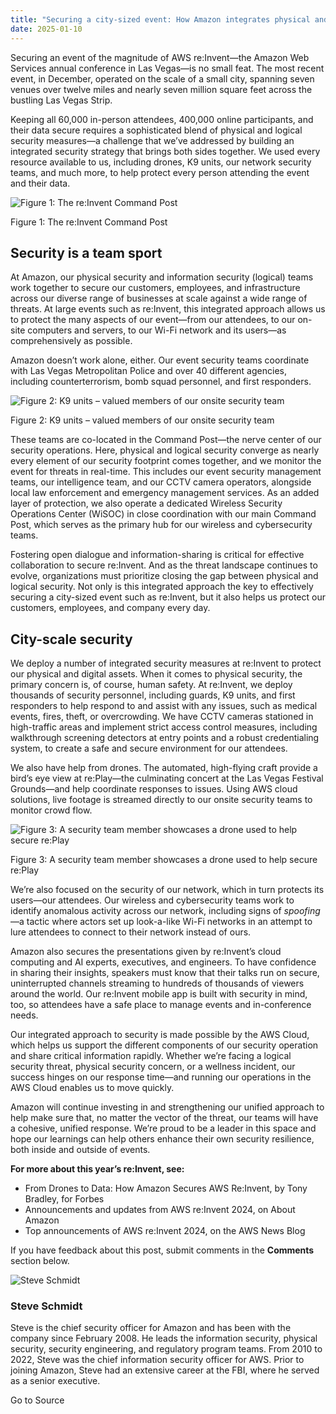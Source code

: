 ```yaml
---
title: "Securing a city-sized event: How Amazon integrates physical and logical security at re:Invent"
date: 2025-01-10
---
```


Securing an event of the magnitude of AWS re:Invent—the Amazon Web Services annual conference in Las Vegas—is no small feat. The most recent event, in December, operated on the scale of a small city, spanning seven venues over twelve miles and nearly seven million square feet across the bustling Las Vegas Strip.

Keeping all 60,000 in-person attendees, 400,000 online participants, and their data secure requires a sophisticated blend of physical and logical security measures—a challenge that we’ve addressed by building an integrated security strategy that brings both sides together. We used every resource available to us, including drones, K9 units, our network security teams, and much more, to help protect every person attending the event and their data.

![Figure 1: The re:Invent Command Post](https://d2908q01vomqb2.cloudfront.net/22d200f8670dbdb3e253a90eee5098477c95c23d/2025/01/08/Fig1-CommandPost.png)

Figure 1: The re:Invent Command Post

## Security is a team sport

At Amazon, our physical security and information security (logical) teams work together to secure our customers, employees, and infrastructure across our diverse range of businesses at scale against a wide range of threats. At large events such as re:Invent, this integrated approach allows us to protect the many aspects of our event—from our attendees, to our on-site computers and servers, to our Wi-Fi network and its users—as comprehensively as possible.

Amazon doesn’t work alone, either. Our event security teams coordinate with Las Vegas Metropolitan Police and over 40 different agencies, including counterterrorism, bomb squad personnel, and first responders.

![Figure 2: K9 units – valued members of our onsite security team](https://d2908q01vomqb2.cloudfront.net/22d200f8670dbdb3e253a90eee5098477c95c23d/2025/01/08/Fig2-K9Unit.png)

Figure 2: K9 units – valued members of our onsite security team

These teams are co-located in the Command Post—the nerve center of our security operations. Here, physical and logical security converge as nearly every element of our security footprint comes together, and we monitor the event for threats in real-time. This includes our event security management teams, our intelligence team, and our CCTV camera operators, alongside local law enforcement and emergency management services. As an added layer of protection, we also operate a dedicated Wireless Security Operations Center (WiSOC) in close coordination with our main Command Post, which serves as the primary hub for our wireless and cybersecurity teams.

Fostering open dialogue and information-sharing is critical for effective collaboration to secure re:Invent. And as the threat landscape continues to evolve, organizations must prioritize closing the gap between physical and logical security. Not only is this integrated approach the key to effectively securing a city-sized event such as re:Invent, but it also helps us protect our customers, employees, and company every day.

## City-scale security

We deploy a number of integrated security measures at re:Invent to protect our physical and digital assets. When it comes to physical security, the primary concern is, of course, human safety. At re:Invent, we deploy thousands of security personnel, including guards, K9 units, and first responders to help respond to and assist with any issues, such as medical events, fires, theft, or overcrowding. We have CCTV cameras stationed in high-traffic areas and implement strict access control measures, including walkthrough screening detectors at entry points and a robust credentialing system, to create a safe and secure environment for our attendees.

We also have help from drones. The automated, high-flying craft provide a bird’s eye view at re:Play—the culminating concert at the Las Vegas Festival Grounds—and help coordinate responses to issues. Using AWS cloud solutions, live footage is streamed directly to our onsite security teams to monitor crowd flow.

![Figure 3: A security team member showcases a drone used to help secure re:Play](https://d2908q01vomqb2.cloudfront.net/22d200f8670dbdb3e253a90eee5098477c95c23d/2025/01/08/Fig3-Drone.png)

Figure 3: A security team member showcases a drone used to help secure re:Play

We’re also focused on the security of our network, which in turn protects its users—our attendees. Our wireless and cybersecurity teams work to identify anomalous activity across our network, including signs of _spoofing_—a tactic where actors set up look-a-like Wi-Fi networks in an attempt to lure attendees to connect to their network instead of ours.

Amazon also secures the presentations given by re:Invent’s cloud computing and AI experts, executives, and engineers. To have confidence in sharing their insights, speakers must know that their talks run on secure, uninterrupted channels streaming to hundreds of thousands of viewers around the world. Our re:Invent mobile app is built with security in mind, too, so attendees have a safe place to manage events and in-conference needs.

Our integrated approach to security is made possible by the AWS Cloud, which helps us support the different components of our security operation and share critical information rapidly. Whether we’re facing a logical security threat, physical security concern, or a wellness incident, our success hinges on our response time—and running our operations in the AWS Cloud enables us to move quickly.

Amazon will continue investing in and strengthening our unified approach to help make sure that, no matter the vector of the threat, our teams will have a cohesive, unified response. We’re proud to be a leader in this space and hope our learnings can help others enhance their own security resilience, both inside and outside of events.

**For more about this year’s re:Invent, see:**

- From Drones to Data: How Amazon Secures AWS Re:Invent, by Tony Bradley, for Forbes
- Announcements and updates from AWS re:Invent 2024, on About Amazon
- Top announcements of AWS re:Invent 2024, on the AWS News Blog

If you have feedback about this post, submit comments in the **Comments** section below.

![Steve Schmidt](https://d2908q01vomqb2.cloudfront.net/22d200f8670dbdb3e253a90eee5098477c95c23d/2025/01/08/SteveSchmidt.jpg)

### Steve Schmidt

Steve is the chief security officer for Amazon and has been with the company since February 2008. He leads the information security, physical security, security engineering, and regulatory program teams. From 2010 to 2022, Steve was the chief information security officer for AWS. Prior to joining Amazon, Steve had an extensive career at the FBI, where he served as a senior executive.

Go to Source
